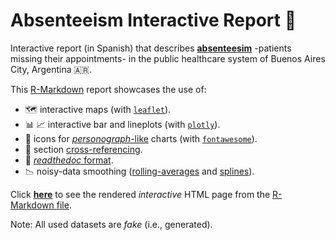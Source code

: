 # Absenteeism Interactive Report 🏥

Interactive report (in Spanish) that describes [**absenteesim**](https://en.wikipedia.org/wiki/Absenteeism) -patients missing their appointments- in the public healthcare system of Buenos Aires City, Argentina :argentina:.

This [R-Markdown](https://rmarkdown.rstudio.com/) report showcases the use of:
- 🗺️ interactive maps (with [`leaflet`](https://rstudio.github.io/leaflet/)).
- 📊 📈 interactive bar and lineplots (with [`plotly`](https://plotly.com/r/)).
- 👤 icons for [*personograph*-like](https://github.com/joelkuiper/personograph) charts (with [`fontawesome`](https://github.com/rstudio/fontawesome)).
- 🔀 section [cross-referencing](https://bookdown.org/yihui/bookdown/cross-references.html).
- 📄 [*readthedoc* format](https://github.com/juba/rmdformats).
- 📉 noisy-data smoothing ([rolling-averages](https://en.wikipedia.org/wiki/Moving_average) and [splines](https://en.wikipedia.org/wiki/Spline_(mathematics))).

Click [**here**](https://2exp3.github.io/absenteeism/) to see the rendered *interactive* HTML page from the [R-Markdown file](https://github.com/2exp3/absenteeism/blob/main/absenteeism.Rmd).

Note: All used datasets are *fake* (i.e., generated).
